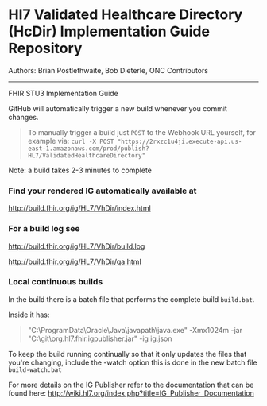 # Hl7 Validated Healthcare Directory (HcDir) Implementation Guide Repository

Authors:  Brian Postlethwaite, Bob Dieterle, ONC Contributors

-----
FHIR STU3 Implementation Guide

GitHub will automatically trigger a new build whenever you commit changes.
> To manually trigger a build just `POST` to the Webhook URL yourself, for example via:
> `curl -X POST "https://2rxzc1u4ji.execute-api.us-east-1.amazonaws.com/prod/publish?HL7/ValidatedHealthcareDirectory"`

Note: a build takes 2-3 minutes to complete

### Find your rendered IG automatically available at

http://build.fhir.org/ig/HL7/VhDir/index.html

### For a build log see

http://build.fhir.org/ig/HL7/VhDir/build.log

http://build.fhir.org/ig/HL7/VhDir/qa.html

### Local continuous builds

In the build there is a batch file that performs the complete build `build.bat`.

Inside it has:
> "C:\ProgramData\Oracle\Java\javapath\java.exe" -Xmx1024m -jar "C:\git\org.hl7.fhir.igpublisher.jar" -ig ig.json

To keep the build running continually so that it only updates the files that you're changing, include the -watch option
this is done in the new batch file `build-watch.bat`

For more details on the IG Publisher refer to the documentation that can be found here:
http://wiki.hl7.org/index.php?title=IG_Publisher_Documentation